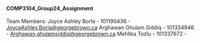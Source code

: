 #### COMP3104_Group24_Assignment 
Team Members:
Joyce  Ashley Borla - 101190436 - JoyceAshley.Borla@georgebrown.ca
Arghawan Ghulam Siddiq - 101334946 - Arghawan.ghulamsiddiq@georgebrown.ca
Mehlika Tozlu - 101337672 -